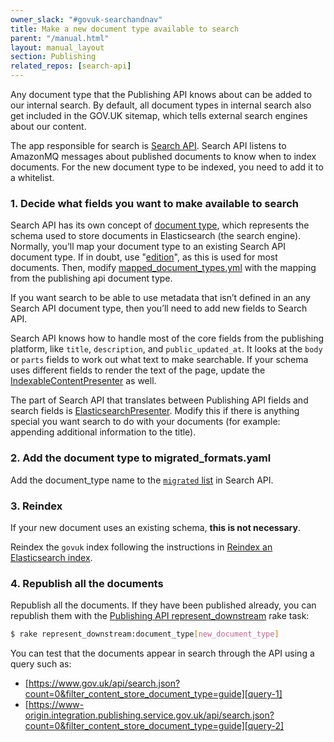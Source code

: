 ```yaml
---
owner_slack: "#govuk-searchandnav"
title: Make a new document type available to search
parent: "/manual.html"
layout: manual_layout
section: Publishing
related_repos: [search-api]
---
```


Any document type that the Publishing API knows about can be added to our
internal search. By default, all document types in internal search also get
included in the GOV.UK sitemap, which tells external search engines about our
content.

The app responsible for search is [Search API][search-api]. Search API listens
to AmazonMQ messages about published documents to know when to index documents.
For the new document type to be indexed, you need to add it to a whitelist.

### 1. Decide what fields you want to make available to search

Search API has its own concept of [document type][doc-types], which represents
the schema used to store documents in Elasticsearch (the search engine).
Normally, you’ll map your document type to an existing Search API document type.
If in doubt, use "[edition][edition]", as this is used for most documents.
Then, modify [mapped_document_types.yml][mapped-doc-types] with the mapping
from the publishing api document type.

If you want search to be able to use metadata that isn’t defined in an any
Search API document type, then you’ll need to add new fields to Search API.

Search API knows how to handle most of the core fields from the publishing
platform, like `title`, `description`, and `public_updated_at`. It looks at the
`body` or `parts` fields to work out what text to make searchable. If your
schema uses different fields to render the text of the page, update the
[IndexableContentPresenter][i-c-presenter] as well.

The part of Search API that translates between Publishing API fields and search
fields is [ElasticsearchPresenter][e-s-presenter].
Modify this if there is anything special you want search to do with your
documents (for example: appending additional information to the title).

### 2. Add the document type to migrated_formats.yaml

Add the document_type name to the [`migrated` list][migrated-list] in Search
API.

### 3. Reindex

If your new document uses an existing schema, **this is not necessary**.

Reindex the `govuk` index following the instructions in
[Reindex an Elasticsearch index][reindex].

### 4. Republish all the documents

Republish all the documents. If they have been published already, you can
republish them with the [Publishing API represent_downstream][task] rake task:

```sh
$ rake represent_downstream:document_type[new_document_type]
```

You can test that the documents appear in search through the API using a query such as:

- [https://www.gov.uk/api/search.json?count=0&filter_content_store_document_type=guide][query-1]
- [https://www-origin.integration.publishing.service.gov.uk/api/search.json?count=0&filter_content_store_document_type=guide][query-2]

[search-api]: https://github.com/alphagov/search-api
[doc-types]: https://github.com/alphagov/search-api/blob/main/docs/schemas.md#elasticsearch-document-types
[edition]: https://github.com/alphagov/search-api/blob/main/config/schema/elasticsearch_types/edition.json
[mapped-doc-types]: https://github.com/alphagov/search-api/blob/main/config/govuk_index/mapped_document_types.yaml
[i-c-presenter]: https://github.com/alphagov/search-api/blob/main/lib/govuk_index/presenters/indexable_content_presenter.rb
[e-s-presenter]: https://github.com/alphagov/search-api/blob/main/lib/govuk_index/presenters/elasticsearch_presenter.rb
[migrated-list]: https://github.com/alphagov/search-api/blob/main/config/govuk_index/migrated_formats.yaml
[reindex]: reindex-elasticsearch.html
[task]: https://github.com/alphagov/publishing-api/blob/main/lib/tasks/represent_downstream.rake
[query-1]: https://www.gov.uk/api/search.json?count=0&filter_content_store_document_type=guide
[query-2]: https://www-origin.integration.publishing.service.gov.uk/api/search.json?count=0&filter_content_store_document_type=guide
